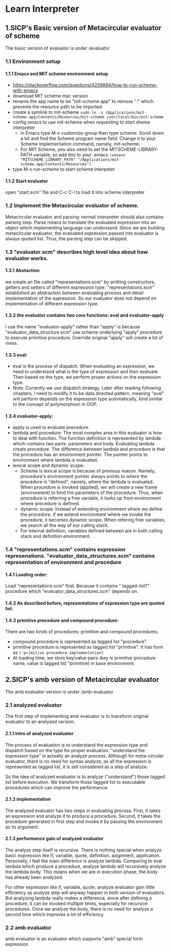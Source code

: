 # Learn Interpreter

## 1.SICP's Basic version of Metacircular evaluator of scheme

The basic version of evaluator is under /evaluator

### 1.1 Environment setup

#### 1.1.1 Emacs and MIT scheme environment setup
- https://stackoverflow.com/questions/4259894/how-to-run-scheme-with-emacs
- download MIT scheme mac version
- rename the app name to be "mit-scheme.app" to remove ":" which prevents the resource path to be imported
- create a symlink to mit-scheme ```sudo ln -s /Applications/mit-scheme.app/Contents/Resources/mit-scheme /usr/local/bin/mit-scheme```
- config emacs to use mit-scheme when requesting to start sheme interpreter
  - In Emacs type M-x customize-group then type scheme. Scroll down a bit and find the Scheme program name field. Change it to your Scheme implementation command, namely, mit-scheme.
  - For MIT Scheme, you also need to set the MITSCHEME-LIBRARY-PATH variable, so add this to your .emacs ```(setenv "MITSCHEME_LIBRARY_PATH" "/Applications/mit-scheme.app/Contents/Resources")```
- type M-x run-scheme to start scheme interpeter

#### 1.1.2 Start evaluator
open "start.scm" file and C-c C-l to load it into scheme interpreter

### 1.2 Implement the Metacircular evaluator of scheme.
   Metacircular evaluator and parsing: normal interpreter should also contains parsing step. Parse means to translate the evaluated expression into an object which implementing language can understand. Since we are building metacircular evaluator, the evaluated expression passed into evaluator is always quoted list. Thus, the parsing step can be skipped.

### 1.3 "evaluator.scm" describes high level idea about how evaluator works.

#### 1.3.1 Abstaction
we create an file called "representations.scm" by writting constructors, getters and setters of different expression type. "representations.scm" established an abstraction between evaluating process and detail implementation of the expression. So our evaluator does not depend on implementation of different expression type.

#### 1.3.2 the evaluator contains two core functions: eval and evaluator-apply
I use the name "evaluator-apply" rather than "apply" is because "evaluator_data_structure.scm" use scheme underlying "apply" procedure to execute primitive procedure. Override original "apply" will create a lot of mess.

#### 1.3.3 eval:
- eval is the process of dispatch. When evaluating an expression, we need to understand what is the type of expression and then evaluate. Then based on the type, we perform proper actions on the expression type.
- Note: Currently we use dispatch strategy. Later after reading following chapters, I need to modify it to be data directed pattern, meaning "eval" will perform depends on the expression type automatically, kind similar to the concept of polymorphism in OOP.

#### 1.3.4 evaluator-apply:
- apply is used to evaluate precedure.
- lambda and procedure: The most complex area in this evaluator is how to deal with function. The function definition is represented by lambda which contains two parts: parameters and body. Evaluating lambda creats procedure. The difference between lambda and procedure is that the procedure has an environment pointer. The pointer points to environment where lambda is evaluated.
- lexical scope and dynamic scope:
  - Scheme is lexical scope is because of previous reason. Namely, procedure's environment pointer always points to where the procedure is "defined", namely, where the lambda is evaluated. When procedure is invoked (applied), we will create a new frame (environment) to bind the parameters of the procedure. Thus, when procedure is referring a free variable, it looks up from environment where procedure is defined.
  - dynamic scope: Instead of extending environment where we define the procedure, if we extend environment where we invoke the procedure, it becomes dynamic scope. When refering free variables, we search all the way of our calling stack.
  - For internal definition, variables defined between are in both calling stack and definition environment.

### 1.4 "representations.scm" contains expression represenations. "evaluator_data_structures.scm" contains representation of environment and procedure

#### 1.4.1 Loading order:
Load "representations.scm" first. Because it contains " tagged-list?" procedure which "evaluator_data_structures.scm" depends on.

#### 1.4.2 As described before, representations of expression type are quoted list. 

#### 1.4.3 primitive procedure and compound procedure:
There are two kinds of procedures: primitive and compound procedures.
  - compound procedure is represented as tagged list "procedure".
  - primitive procedure is represented as tagged list "primitive". It has form as ```('primitive procedure-implementation)```
  - At loading time, we store key/value pairs (key is primitive procedure name, value is tagged list "primitive) in base environment.
    

## 2.SICP's amb version of Metacircular evaluator
  
The amb evaluator version is under /amb-evaluator

### 2.1 analyzed evaluator

The first step of implementing amb evaluator is to transform original evaluator to an analyzed version.

#### 2.1.1 intro of analyzed evaluator

The process of evaluation is to understand the expression type and dispatch based on the type for proper evaluation. "understand the expression type" is actually an analyze process. Although for meta-circular evaluator, there is no need for syntax analyze, as all the expression is represented as tagged list, it is still considered as a step of analyze.

So the idea of analyzed evaluator is to analyze ("understand") those tagged list before execution. We transform those tagged list to executable procedures which can improve the performance.

#### 2.1.2 implementation
The analyzed evaluator has two steps in evaluating process. First, it takes an expression and analyze it to produce a procedure. Second, it takes the procedure generated in first step and invoke it by passing the environment as its argument.

#### 2.1.3 performance gain of analyzed evaluator
The analyze step itself is recursive. There is nothing special when analyze basic expression like if, variable, quote, definition, asignment, application. Personally, I feel the main difference is analyze lambda. Comparing to eval lambda which produce a procedure, analyze lambda will recursively analyze the lambda body. This means when we are in execution phase, the body has already been analyzed.

For other expression like if, variable, quote, analyze evaluator gain little efficiency as analyze step will anyway happen in both version of evaluators. But analyzing lambda really makes a difference, since after defining a procedure, it can be invoked multiple times, expecially for recursive procedures. Once we analyze the body, there is no need for analyze a second time which improves a lot of efficiency.

### 2.2 amb evaluator

amb evaluator is an evaluator which supports "amb" special form expression

